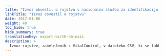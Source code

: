 ```yaml
---
title: "Izvoz obvestil o rojstvu v nacionalno službo za identifikacijo živali"
linkTitle: "Izvoz obvestil o rojstvu"
date: 2017-01-06
weight: 40
toc_hide: true
hide_summary: true
translationKey: export-birth-db-nais
description: >
  Izvoz rojstev, zabeleženih z VitalControl, v datoteko CSV, ki se lahko uporablja za množično poročanje zabeleženih rojstev nacionalni službi za identifikacijo živali.
---
```

